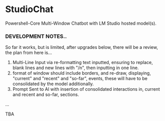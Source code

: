 # StudioChat
Powershell-Core Multi-Window Chatbot with LM Studio hosted model(s). 

### DEVELOPMENT NOTES..
So far it works, but is limited, after upgrades below, there will be a review, the plan from here is...

1. Multi-Line Input via re-formatting text inputted, ensuring to replace, blank lines and new lines with "/n", then inputting in one line.
2. format of window should include borders, and re-draw, displaying, "current" and "recent" and "so-far", events, these will have to be consolidated by the model additionally.
3. Prompt Sent to AI with insertion of consolidated interactions in, current and recent and so-far, sections.  


...

TBA

